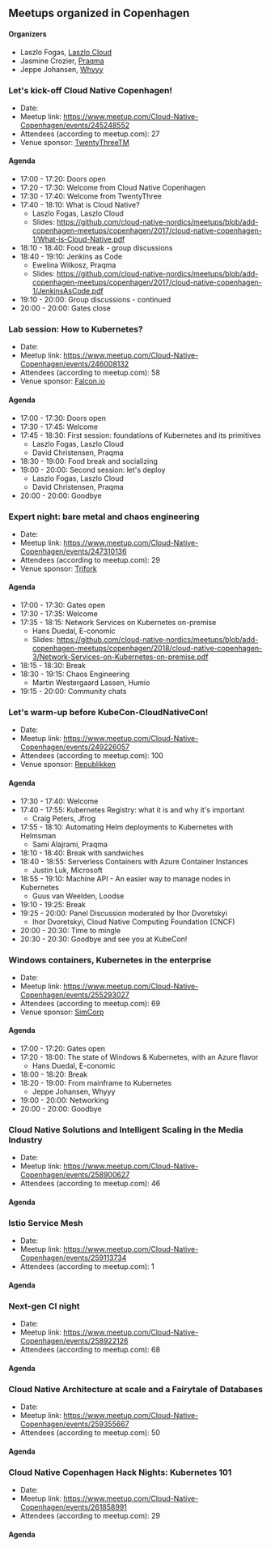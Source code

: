 ## Meetups organized in Copenhagen

#### Organizers

 - Laszlo Fogas, [Laszlo Cloud](https://laszlo.cloud)
 - Jasmine Crozier, [Praqma](https://www.praqma.com/)
 - Jeppe Johansen, [Whyyy](https://whyyy.dk/)

### Let's kick-off Cloud Native Copenhagen!

 - Date:
 - Meetup link: https://www.meetup.com/Cloud-Native-Copenhagen/events/245248552
 - Attendees (according to meetup.com): 27
 - Venue sponsor: [TwentyThreeTM](https://www.twentythree.net/)

#### Agenda

 - 17:00 - 17:20: Doors open 
 - 17:20 - 17:30: Welcome from Cloud Native Copenhagen 
 - 17:30 - 17:40: Welcome from TwentyThree 
 - 17:40 - 18:10: What is Cloud Native? 
   - Laszlo Fogas, Laszlo Cloud
   - Slides: https://github.com/cloud-native-nordics/meetups/blob/add-copenhagen-meetups/copenhagen/2017/cloud-native-copenhagen-1/What-is-Cloud-Native.pdf
 - 18:10 - 18:40: Food break - group discussions 
 - 18:40 - 19:10: Jenkins as Code 
   - Ewelina Wilkosz, Praqma
   - Slides: https://github.com/cloud-native-nordics/meetups/blob/add-copenhagen-meetups/copenhagen/2017/cloud-native-copenhagen-1/JenkinsAsCode.pdf
 - 19:10 - 20:00: Group discussions - continued 
 - 20:00 - 20:00: Gates close 

### Lab session: How to Kubernetes?

 - Date:
 - Meetup link: https://www.meetup.com/Cloud-Native-Copenhagen/events/246008132
 - Attendees (according to meetup.com): 58
 - Venue sponsor: [Falcon.io](https://www.falcon.io/)

#### Agenda

 - 17:00 - 17:30: Doors open 
 - 17:30 - 17:45: Welcome 
 - 17:45 - 18:30: First session: foundations of Kubernetes and its primitives 
   - Laszlo Fogas, Laszlo Cloud
   - David Christensen, Praqma
 - 18:30 - 19:00: Food break and socializing 
 - 19:00 - 20:00: Second session: let's deploy 
   - Laszlo Fogas, Laszlo Cloud
   - David Christensen, Praqma
 - 20:00 - 20:00: Goodbye 

### Expert night: bare metal and chaos engineering

 - Date:
 - Meetup link: https://www.meetup.com/Cloud-Native-Copenhagen/events/247310136
 - Attendees (according to meetup.com): 29
 - Venue sponsor: [Trifork](https://trifork.com/)

#### Agenda

 - 17:00 - 17:30: Gates open 
 - 17:30 - 17:35: Welcome 
 - 17:35 - 18:15: Network Services on Kubernetes on-premise 
   - Hans Duedal, E-conomic
   - Slides: https://github.com/cloud-native-nordics/meetups/blob/add-copenhagen-meetups/copenhagen/2018/cloud-native-copenhagen-3/Network-Services-on-Kubernetes-on-premise.pdf
 - 18:15 - 18:30: Break 
 - 18:30 - 19:15: Chaos Engineering 
   - Martin Westergaard Lassen, Humio
 - 19:15 - 20:00: Community chats 

### Let's warm-up before KubeCon-CloudNativeCon!

 - Date:
 - Meetup link: https://www.meetup.com/Cloud-Native-Copenhagen/events/249226057
 - Attendees (according to meetup.com): 100
 - Venue sponsor: [Republikken](https://republikken.net/)

#### Agenda

 - 17:30 - 17:40: Welcome 
 - 17:40 - 17:55: Kubernetes Registry: what it is and why it's important 
   - Craig Peters, Jfrog
 - 17:55 - 18:10: Automating Helm deployments to Kubernetes with Helmsman 
   - Sami Alajrami, Praqma
 - 18:10 - 18:40: Break with sandwiches 
 - 18:40 - 18:55: Serverless Containers with Azure Container Instances 
   - Justin Luk, Microsoft
 - 18:55 - 19:10: Machine API - An easier way to manage nodes in Kubernetes 
   - Guus van Weelden, Loodse
 - 19:10 - 19:25: Break 
 - 19:25 - 20:00: Panel Discussion moderated by Ihor Dvoretskyi 
   - Ihor Dvoretskyi, Cloud Native Computing Foundation (CNCF)
 - 20:00 - 20:30: Time to mingle 
 - 20:30 - 20:30: Goodbye and see you at KubeCon! 

### Windows containers, Kubernetes in the enterprise

 - Date:
 - Meetup link: https://www.meetup.com/Cloud-Native-Copenhagen/events/255293027
 - Attendees (according to meetup.com): 69
 - Venue sponsor: [SimCorp](https://www.simcorp.com/)

#### Agenda

 - 17:00 - 17:20: Gates open 
 - 17:20 - 18:00: The state of Windows & Kubernetes, with an Azure flavor 
   - Hans Duedal, E-conomic
 - 18:00 - 18:20: Break 
 - 18:20 - 19:00: From mainframe to Kubernetes 
   - Jeppe Johansen, Whyyy
 - 19:00 - 20:00: Networking 
 - 20:00 - 20:00: Goodbye 

### Cloud Native Solutions and Intelligent Scaling in the Media Industry

 - Date:
 - Meetup link: https://www.meetup.com/Cloud-Native-Copenhagen/events/258900627
 - Attendees (according to meetup.com): 46


#### Agenda


### Istio Service Mesh

 - Date:
 - Meetup link: https://www.meetup.com/Cloud-Native-Copenhagen/events/259113734
 - Attendees (according to meetup.com): 1


#### Agenda


### Next-gen CI night

 - Date:
 - Meetup link: https://www.meetup.com/Cloud-Native-Copenhagen/events/258922126
 - Attendees (according to meetup.com): 68


#### Agenda


### Cloud Native Architecture at scale and a Fairytale of Databases

 - Date:
 - Meetup link: https://www.meetup.com/Cloud-Native-Copenhagen/events/259355667
 - Attendees (according to meetup.com): 50


#### Agenda


### Cloud Native Copenhagen Hack Nights: Kubernetes 101

 - Date:
 - Meetup link: https://www.meetup.com/Cloud-Native-Copenhagen/events/261858991
 - Attendees (according to meetup.com): 29


#### Agenda

